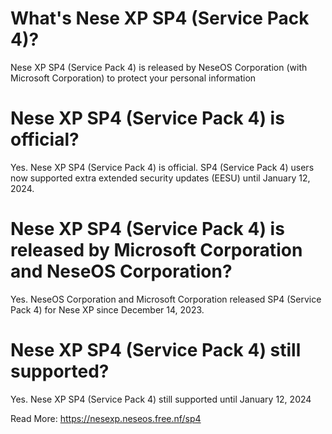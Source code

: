 # What's Nese XP SP4 (Service Pack 4)?
Nese XP SP4 (Service Pack 4) is released by NeseOS Corporation (with Microsoft Corporation) to protect your personal information
# Nese XP SP4 (Service Pack 4) is official?
Yes. Nese XP SP4 (Service Pack 4) is official. SP4 (Service Pack 4) users now supported extra extended security updates (EESU) until January 12, 2024.
# Nese XP SP4 (Service Pack 4) is released by Microsoft Corporation and NeseOS Corporation?
Yes. NeseOS Corporation and Microsoft Corporation released SP4 (Service Pack 4) for Nese XP since December 14, 2023.
# Nese XP SP4 (Service Pack 4) still supported?
Yes. Nese XP SP4 (Service Pack 4) still supported until January 12, 2024

Read More: https://nesexp.neseos.free.nf/sp4
